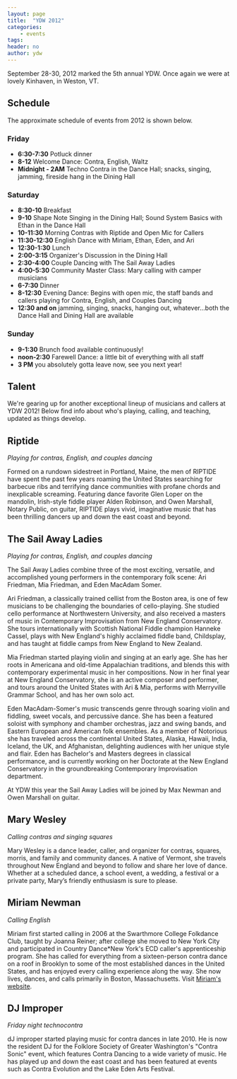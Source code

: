 ```yaml
---
layout: page
title:  "YDW 2012"
categories:
    - events
tags:
header: no
author: ydw
---
```


September 28-30, 2012 marked the 5th annual YDW. Once again we were at lovely Kinhaven, in Weston, VT.

## Schedule

The approximate schedule of events from 2012 is shown below.


### Friday


* **6:30-7:30** Potluck dinner
* **8-12** Welcome Dance: Contra, English, Waltz
* **Midnight - 2AM** Techno Contra in the Dance Hall; snacks, singing, jamming, fireside hang in the Dining Hall


### Saturday


* **8:30-10** Breakfast
* **9-10** Shape Note Singing in the Dining Hall; Sound System Basics with Ethan in the Dance Hall
* **10-11:30** Morning Contras with Riptide and Open Mic for Callers
* **11:30-12:30** English Dance with Miriam, Ethan, Eden, and Ari
* **12:30-1:30** Lunch
* **2:00-3:15** Organizer's Discussion in the Dining Hall
* **2:30-4:00** Couple Dancing with The Sail Away Ladies
* **4:00-5:30** Community Master Class: Mary calling with camper musicians
* **6-7:30** Dinner
* **8-12:30** Evening Dance: Begins with open mic, the staff bands and callers playing for Contra, English, and Couples Dancing 
* **12:30 and on** jamming, singing, snacks, hanging out, whatever...both the Dance Hall and Dining Hall are available


### Sunday


* **9-1:30** Brunch food available continuously!
* **noon-2:30** Farewell Dance: a little bit of everything with all staff
* **3 PM** you absolutely gotta leave now, see you next year!


## Talent


We're gearing up for another exceptional lineup of musicians and callers at YDW 2012! Below find info about who's playing, calling, and teaching, updated as things develop.


Riptide
-------


*Playing for contras, English, and couples dancing*




Formed on a rundown sidestreet in Portland, Maine, the men of RIPTIDE have spent the past few years roaming the United States searching for barbecue ribs and terrifying dance communities with profane chords and inexplicable screaming. Featuring dance favorite Glen Loper on the mandolin, Irish-style fiddle player Alden Robinson, and Owen Marshall, Notary Public, on guitar, RIPTIDE plays vivid, imaginative music that has been thrilling dancers up and down the east coast and beyond.


The Sail Away Ladies
--------------------


*Playing for contras, English, and couples dancing*


The Sail Away Ladies combine three of the most exciting, versatile, and accomplished young performers in the contemporary folk scene: Ari Friedman, Mia Friedman, and Eden MacAdam Somer.




Ari Friedman, a classically trained cellist from the Boston area, is one of few musicians to be challenging the boundaries of cello-playing. She studied cello performance at Northwestern University, and also received a masters of music in Contemporary Improvisation from New England Conservatory. She tours internationally with Scottish National Fiddle champion Hanneke Cassel, plays with New England's highly acclaimed fiddle band, Childsplay, and has taught at fiddle camps from New England to New Zealand.


Mia Friedman started playing violin and singing at an early age. She has her roots in Americana and old-time Appalachian traditions, and blends this with contemporary experimental music in her compositions. Now in her final year at New England Conservatory, she is an active composer and performer, and tours around the United States with Ari \& Mia, performs with Merryville Grammar School, and has her own solo act.




Eden MacAdam-Somer's music transcends genre through soaring violin and fiddling, sweet vocals, and percussive dance. She has been a featured soloist with symphony and chamber orchestras, jazz and swing bands, and Eastern European and American folk ensembles. As a member of Notorious she has traveled across the continental United States, Alaska, Hawaii, India, Iceland, the UK, and Afghanistan, delighting audiences with her unique style and flair. Eden has Bachelor's and Masters degrees in classical performance, and is currently working on her Doctorate at the New England Conservatory in the groundbreaking Contemporary Improvisation department.


At YDW this year the Sail Away Ladies will be joined by Max Newman and Owen Marshall on guitar.


Mary Wesley
-----------


*Calling contras and singing squares*




Mary Wesley is a dance leader, caller, and organizer for contras, squares, morris, and family and community dances. A native of Vermont, she travels throughout New England and beyond to follow and share her love of dance. Whether at a scheduled dance, a school event, a wedding, a festival or a private party, Mary’s friendly enthusiasm is sure to please.


Miriam Newman
-------------


*Calling English*




Miriam first started calling in 2006 at the Swarthmore College Folkdance Club, taught by Joanna Reiner; after college she moved to New York City and participated in Country Dance\*New York's ECD caller's apprenticeship program. She has called for everything from a sixteen-person contra dance on a roof in Brooklyn to some of the most established dances in the United States, and has enjoyed every calling experience along the way. She now lives, dances, and calls primarily in Boston, Massachusetts. Visit [Miriam's website](https://sites.google.com/site/miriamcranenewman/home).


DJ Improper
-----------


*Friday night technocontra*




dJ improper started playing music for contra dances in late 2010. He is now the resident DJ for the Folklore Society of Greater Washington's "Contra Sonic" event, which features Contra Dancing to a wide variety of music. He has played up and down the east coast and has been featured at events such as Contra Evolution and the Lake Eden Arts Festival.
